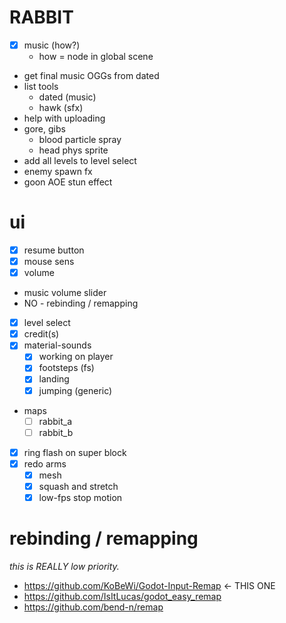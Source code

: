 # RABBIT

- [x] music (how?)
  - how = node in global scene
- get final music OGGs from dated
- list tools
  - dated (music)
  - hawk (sfx)
- help with uploading
- gore, gibs
  - blood particle spray
  - head phys sprite
- add all levels to level select
- enemy spawn fx
- goon AOE stun effect

# ui

- [x] resume button
- [x] mouse sens
- [x] volume
- music volume slider
- NO - rebinding / remapping
- [x] level select
- [x] credit(s)
- [x] material-sounds
  - [x] working on player
  - [x] footsteps (fs)
  - [x] landing
  - [x] jumping (generic)
- maps
  - [ ] rabbit_a
  - [ ] rabbit_b
- [x] ring flash on super block
- [x] redo arms
  - [x] mesh
  - [x] squash and stretch
  - [x] low-fps stop motion

# rebinding / remapping

_this is REALLY low priority._

- https://github.com/KoBeWi/Godot-Input-Remap <- THIS ONE
- https://github.com/IsItLucas/godot_easy_remap
- https://github.com/bend-n/remap
